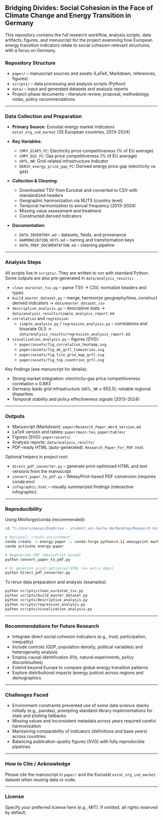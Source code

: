 ## Bridging Divides: Social Cohesion in the Face of Climate Change and Energy Transition in Germany

This repository contains the full research workflow, analysis scripts, data artifacts, figures, and manuscript for the project examining how European energy transition indicators relate to social cohesion-relevant structures, with a focus on Germany.

### Repository Structure

- `paper/` – manuscript sources and assets (LaTeX, Markdown, references, figures)
- `scripts/` – data processing and analysis scripts (Python)
- `data/` – input and generated datasets and analysis reports
- Project-phase documents – literature review, proposal, methodology notes, policy recommendations

---

### Data Collection and Preparation

- **Primary Source**: Eurostat energy market indicators `estat_nrg_ind_market` (35 European countries, 2013–2024)
- **Key Variables**:
  - `CMPY_ECAP5_PC`: Electricity price competitiveness (% of EU average)
  - `CMPY_EG5_PC`: Gas price competitiveness (% of EU average)
  - `GRTL_NR`: Grid-related infrastructure indicator
  - `DERIV_energy_price_gap_PC`: Derived energy price gap (electricity vs gas)

- **Collection & Cleaning**:
  - Downloaded TSV from Eurostat and converted to CSV with standardized headers
  - Geographic harmonization via NUTS (country level)
  - Temporal harmonization to annual frequency (2013–2024)
  - Missing value assessment and treatment
  - Constructed derived indicators

- **Documentation**:
  - `DATA_INVENTORY.md` – datasets, fields, and provenance
  - `HARMONIZATION_KEYS.md` – naming and transformation keys
  - `DATA_PREP_DOCUMENTATION.md` – cleaning pipeline

---

### Analysis Steps

All scripts live in `scripts/`. They are written to run with standard Python. Some outputs are also pre-generated in `data/analysis_results/`.

- `clean_eurostat_tsv.py` – parse TSV → CSV, normalize headers and types
- `build_master_dataset.py` – merge, harmonize geography/time, construct derived indicators → `data/master_dataset.csv`
- `descriptive_analysis.py` – descriptive stats → `data/analysis_results/simple_analysis_report.md`
- `correlation` and `regression`:
  - `simple_analysis.py` / `regression_analysis.py` – correlations and bivariate OLS → `data/analysis_results/regression_analysis_report.md`
- `visualization_analysis.py` – figures (SVG):
  - `paper/assets/fig_correlation_heatmap.svg`
  - `paper/assets/fig_de_grtl_timeseries.svg`
  - `paper/assets/fig_tile_grid_map_grtl.svg`
  - `paper/assets/fig_top_countries_grtl.svg`

Key findings (see manuscript for details):

- Strong market integration: electricity–gas price competitiveness correlation ≈ 0.893
- Germany leads grid infrastructure (`GRTL_NR` ≈ 953.5); notable regional disparities
- Temporal stability and policy effectiveness signals (2013–2024)

---

### Outputs

- Manuscript (Markdown): `paper/Research_Paper_Word_Version.md`
- LaTeX version and tables: `paper/main.tex`, `paper/tables/`
- Figures (SVG): `paper/assets/`
- Analysis reports: `data/analysis_results/`
- PDF-ready HTML (auto-generated): `Research_Paper_For_PDF.html`

Optional helpers in project root:

- `direct_pdf_converter.py` – generate print-optimized HTML and text versions from the manuscript
- `convert_paper_to_pdf.py` – WeasyPrint-based PDF conversion (requires conda env)
- `infographic.html` – visually summarized findings (interactive infographic)

---

### Reproducibility

Using Miniforge/conda (recommended):

```bash
cd "C:/Users/monai/OneDrive - student.uni-halle.de/Desktop/Research Assistant"

# Optional: create environment
conda create -n energy-paper -c conda-forge python=3.11 weasyprint markdown pygments cffi pango -y
conda activate energy-paper

# Regenerate PDF (WeasyPrint-based)
python convert_paper_to_pdf.py

# Or generate print-optimized HTML (no extra deps)
python direct_pdf_converter.py
```

To rerun data preparation and analysis (examples):

```bash
python scripts/clean_eurostat_tsv.py
python scripts/build_master_dataset.py
python scripts/descriptive_analysis.py
python scripts/regression_analysis.py
python scripts/visualization_analysis.py
```

---

### Recommendations for Future Research

- Integrate direct social cohesion indicators (e.g., trust, participation, inequality)
- Include controls (GDP, population density, political variables) and heterogeneity analysis
- Employ causal identification (IVs, natural experiments, policy discontinuities)
- Extend beyond Europe to compare global energy transition patterns
- Explore distributional impacts (energy justice) across regions and demographics

---

### Challenges Faced

- Environment constraints prevented use of some data science stacks initially (e.g., pandas),
  prompting standard-library implementations for stats and plotting fallbacks
- Missing values and inconsistent metadata across years required careful harmonization
- Maintaining comparability of indicators (definitions and base years) across countries
- Balancing publication-quality figures (SVG) with fully reproducible pipelines

---

### How to Cite / Acknowledge

Please cite the manuscript in `paper/` and the Eurostat `estat_nrg_ind_market` dataset when reusing data or code.

---

### License

Specify your preferred license here (e.g., MIT). If omitted, all rights reserved by default.


